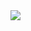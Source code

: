 <img src="https://og.sznm.dev/api/generate?heading=Multi%20Step%20Form&text=Multi%20Step%20Form%20example%20app%20with%20persisted%20state%20between%20session.%20Powered%20by%20react-hook-form%20+%20zustand&template=color&center=true&height=330" />
